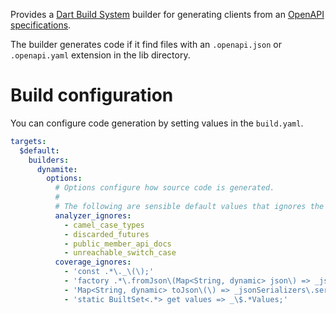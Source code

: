 Provides a [Dart Build System](https://github.com/dart-lang/build) builder for generating clients from an [OpenAPI specifications](https://swagger.io/specification/).

The builder generates code if it find files with an `.openapi.json` or `.openapi.yaml` extension in the lib directory.

# Build configuration

You can configure code generation by setting values in the `build.yaml`.

```yaml
targets:
  $default:
    builders:
      dynamite:
        options:
          # Options configure how source code is generated.
          #
          # The following are sensible default values that ignores the schemas for the coverage.
          analyzer_ignores:
            - camel_case_types
            - discarded_futures
            - public_member_api_docs
            - unreachable_switch_case
          coverage_ignores:
            - 'const .*\._\(\);'
            - 'factory .*\.fromJson\(Map<String, dynamic> json\) => _jsonSerializers\.deserializeWith\(serializer, json\)!;'
            - 'Map<String, dynamic> toJson\(\) => _jsonSerializers\.serializeWith\(serializer, this\)! as Map<String, dynamic>;'
            - 'static BuiltSet<.*> get values => _\$.*Values;'

```

